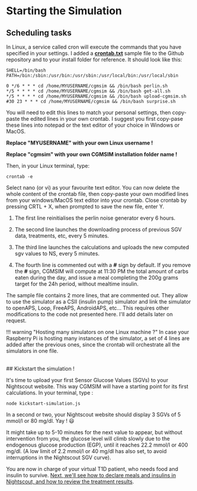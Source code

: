 # Starting the Simulation

## Scheduling tasks

In Linux, a service called cron will execute the commands that you have specified in your settings. I added a [**crontab.txt**](https://github.com/lsandini/cgmsim/blob/main/crontab.txt) sample file to the Github repository and to your install folder for reference. It should look like this:
```
SHELL=/bin/bash
PATH=/bin:/sbin:/usr/bin:/usr/sbin:/usr/local/bin:/usr/local/sbin

0 */6 * * * cd /home/MYUSERNAME/cgmsim && /bin/bash perlin.sh
*/5 * * * * cd /home/MYUSERNAME/cgmsim && /bin/bash get-all.sh
*/5 * * * * cd /home/MYUSERNAME/cgmsim && /bin/bash upload-cgmsim.sh
#30 23 * * * cd /home/MYUSERNAME/cgmsim && /bin/bash surprise.sh
```

You will need to edit this lines to match your personal settings, then copy-paste the edited lines in your own crontab. I suggest you first copy-pase these lines into notepad or the text editor of your choice in Windows or MacOS. 

**Replace "MYUSERNAME" with your own Linux username !**

**Replace "cgmsim" with your own CGMSIM installation folder name !**

Then, in your Linux terminal, type:
```
crontab -e 
```
Select nano (or vi) as your favourite text editor. You can now delete the whole content of the crontab file, then copy-paste your own modified lines from your windows/MacOS text editor into your crontab. Close crontab by pressing CRTL + X, when prompted to save the new file, enter Y.

1. The first line reinitialises the perlin noise generator every 6 hours.
   
2. The second line launches the downloading process of previous SGV data, treatments, etc, every 5 minutes.
   
3. The third line launches the calculations and uploads the new computed sgv values to NS, every 5 minutes.
   
4. The fourth line is commented out with a **#** sign by default. If you remove the **#** sign, CGMSIM will compute at 11:30 PM the total amount of carbs eaten during the day, and issue a meal completing the 200g grams target for the 24h period, without mealtime insulin.

The sample file contains 2 more lines, that are commented out. They allow to use the simulator as a CSII (insulin pump) simulator and link the simulator to openAPS, Loop, FreeAPS, AndroidAPS, etc... This requires other modifications to the code not presented here. I'll add details later on request.

!!! warning "Hosting many simulators on one Linux machine ?"
    In case your Raspberry Pi is hosting many instances of the simulator, a set of 4 lines are added after the previous ones, since the crontab will orchestrate all the simulators in one file.


<br>
## Kickstart the simulation !

It's time to upload your first Sensor Glucose Values (SGVs) to your Nightscout website. This way CGMSIM will have a starting point for its first calculations. In your terminal, type :

```
node kickstart-simulation.js
```
In a second or two, your Nightscout website should display 3 SGVs of 5 mmol/l or 80 mg/dl. Yay ! :smiley:

It might take up to 5-10 minutes for the next value to appear, but without intervention from you, the glucose level will climb slowly due to the endogenous glucose production (EGP), until it reaches 22.2 mmol/l or 400 mg/dl. (A low limit of 2.2 mmol/l or 40 mg/dl has also set, to avoid interruptions in the Nightscout SGV curve).

You are now in charge of your virtual T1D patient, who needs food and insulin to survive. [Next, we'll see how to declare meals and insulins in Nightscout, and how to review the treatment results](../operate/overview.md).
